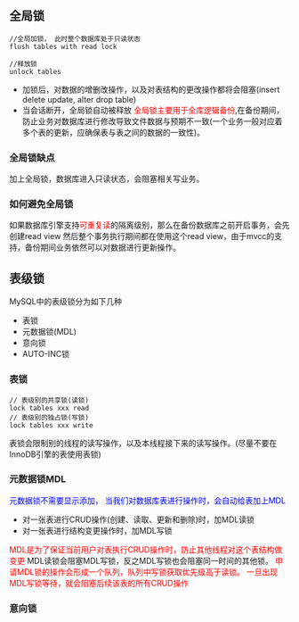 ## 全局锁
```MySQL
//全局加锁， 此时整个数据库处于只读状态
flush tables with read lock

//释放锁
unlock tables
```
* 加锁后，对数据的增删改操作，以及对表结构的更改操作都将会阻塞(insert delete update, alter drop table)
* 当会话断开，全局锁自动被释放
<font color=red>全局锁主要用于全库逻辑备份</font>,在备份期间，防止业务对数据库进行修改导致文件数据与预期不一致(一个业务一般对应着多个表的更新，应确保表与表之间的数据的一致性)。
### 全局锁缺点
加上全局锁，数据库进入只读状态，会阻塞相关写业务。
### 如何避免全局锁
如果数据库引擎支持<font color=red>可重复读</font>的隔离级别，那么在备份数据库之前开启事务，会先创建read view 然后整个事务执行期间都在使用这个read view，由于mvcc的支持，备份期间业务依然可以对数据进行更新操作。


## 表级锁
MySQL中的表级锁分为如下几种
* 表锁
* 元数据锁(MDL)
* 意向锁
* AUTO-INC锁
### 表锁
```MySQL
// 表级别的共享锁(读锁)
lock tables xxx read
// 表级别的独占锁(写锁)
lock tables xxx write
```
表锁会限制别的线程的读写操作，以及本线程接下来的读写操作。(尽量不要在InnoDB引擎的表使用表锁)

### 元数据锁MDL
<font color=blue>元数据锁不需要显示添加， 当我们对数据库表进行操作时，会自动给表加上MDL</font>
* 对一张表进行CRUD操作(创建、读取、更新和删除)时，加MDL读锁
* 对一张表进行结构变更操作时，加MDL写锁

<font color=red>MDL是为了保证当前用户对表执行CRUD操作时，防止其他线程对这个表结构做变更</font>
MDL读锁会阻塞MDL写锁，反之MDL写锁也会阻塞同一时间的其他锁。
<font color=red>申请MDL锁的操作会形成一个队列，队列中写锁获取优先级高于读锁。 一旦出现MDL写锁等待，就会阻塞后续该表的所有CRUD操作</font>

### 意向锁
